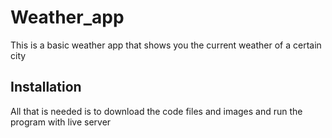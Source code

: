 # Weather_app
This is a basic weather app that shows you the current weather of a certain city

## Installation
All that is needed is to download the code files and images and run the program with live server

### 
